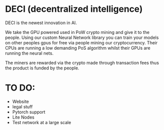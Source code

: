 # DECI (decentralized intelligence)

DECI is the newest innovation in AI.

We take the GPU powered used in PoW crypto mining and give it to the people. Using our custom Neural Network library you can train your models on other peoples gpus for free
via people mining our cryptocurrency. Their CPUs are running a low demanding PoS algorithm whilst their GPUs are running the neural nets.

The miners are rewarded via the crypto made through transaction fees thus the product is funded by the people.

# TO DO:

* Website
* legal stuff
* Pytorch support
* Lite Nodes
* Test network at a large scale
